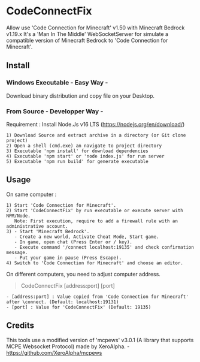 # CodeConnectFix

Allow use 'Code Connection for Minecraft' v1.50 with Minecraft Bedrock v1.19.x
It's a 'Man In The Middle' WebSocketSerwer for simulate a compatible version of Minecraft Bedrock to 'Code Connection for Minecraft'.

## Install

### Windows Executable - Easy Way -

Download binary distribution and copy file on your Desktop.

### From Source - Developper Way -

Requirement : Install Node.Js v16 LTS (https://nodejs.org/en/download/)

	1) Download Source and extract archive in a directory (or Git clone project) 
	2) Open a shell (cmd.exe) an navigate to project directory
	3) Executable 'npm install' for download dependencies
	4) Executable 'npm start' or 'node index.js' for run server
	5) Executable 'npm run build' for generate executable
		
## Usage

On same computer :

	1) Start 'Code Connection for Minecraft'.
	2) Start 'CodeConnectFix' by run executable or execute server with NPM/Node.
	   Note: First execution, require to add a firewall rule with an administrative account.
	3) - Start 'Minecraft Bedrock'.
	   - Create a new world, Activate Cheat Mode, Start game.
	   - In game, open chat (Press Enter or / key).
	   - Execute command '/connect localhost:19135' and check confirmation message.
	   - Put your game in pause (Press Escape).
	4) Switch to 'Code Connection for Minecraft' and choose an editor.

On different computers, you need to adjust computer address.

> CodeConnectFix [address:port] [port]

	- [address:port] : Value copied from 'Code Connection for Minecraft' after \connect. (Default: localhost:19131)
	- [port] : Value for 'CodeConnectFix' (Default: 19135)
	
## Credits

This tools use a modified version of 'mcpews' v3.0.1 (A library that supports MCPE Websocket Protocol) made by XeroAlpha.
	- https://github.com/XeroAlpha/mcpews
